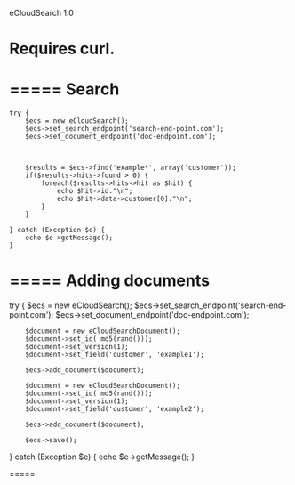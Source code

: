 eCloudSearch 1.0

Requires curl.
=====



=====
Search
=====
	try {
		$ecs = new eCloudSearch();
		$ecs->set_search_endpoint('search-end-point.com');
		$ecs->set_document_endpoint('doc-endpoint.com');



		$results = $ecs->find('example*', array('customer'));
		if($results->hits->found > 0) {
			foreach($results->hits->hit as $hit) {
				echo $hit->id."\n";
				echo $hit->data->customer[0]."\n";
			}
		}

	} catch (Exception $e) {
		echo $e->getMessage();
	}

=====
Adding documents
=====

try {
		$ecs = new eCloudSearch();
		$ecs->set_search_endpoint('search-end-point.com');
		$ecs->set_document_endpoint('doc-endpoint.com');

		$document = new eCloudSearchDocument();
		$document->set_id( md5(rand()));
		$document->set_version(1);
		$document->set_field('customer', 'example1');

		$ecs->add_document($document);

		$document = new eCloudSearchDocument();
		$document->set_id( md5(rand()));
		$document->set_version(1);
		$document->set_field('customer', 'example2');

		$ecs->add_document($document);

		$ecs->save();

} catch (Exception $e) {
	echo $e->getMessage();
}

=====